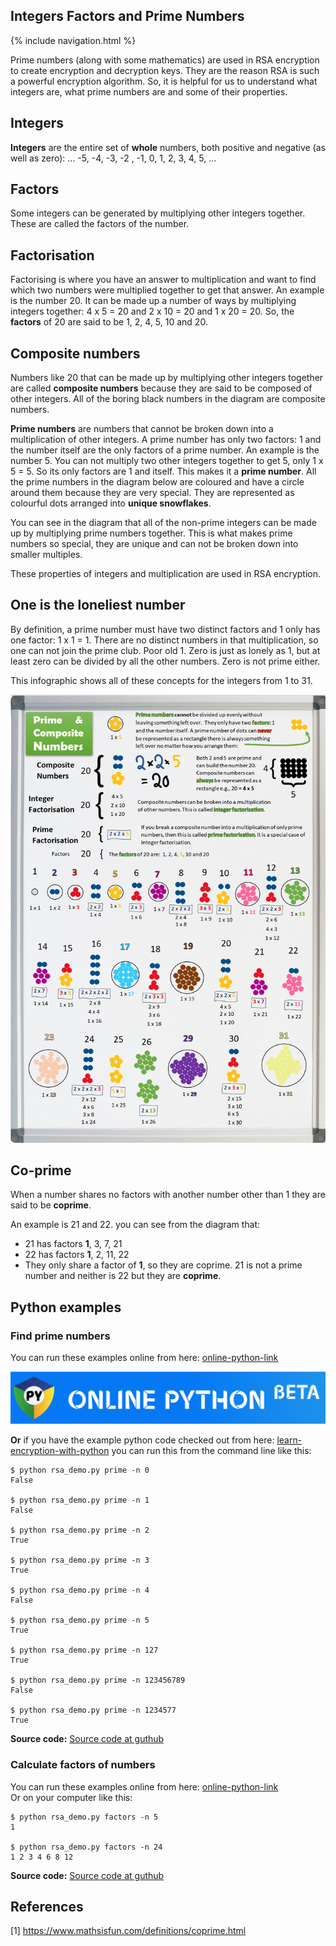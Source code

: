 ## Integers Factors and Prime Numbers

{% include navigation.html %}

Prime numbers (along with some mathematics) are used in RSA encryption to create encryption and decryption keys. They are the reason RSA is such a powerful encryption algorithm. So, it is helpful for us to understand what integers are, what prime numbers are and some of their properties.

## Integers

**Integers** are the entire set of **whole** numbers, both positive and negative (as well as zero): ... -5, -4, -3, -2 , -1, 0, 1, 2, 3, 4, 5, ...

## Factors

Some integers can be generated by multiplying other integers together. These are called the factors of the number.

## Factorisation

Factorising is where you have an answer to multiplication and want to find which two numbers were multiplied together to get that answer. An example is the number 20. It can be made up a number of ways by multiplying integers together: 4 x 5 = 20 and 2 x 10 = 20 and 1 x 20 = 20. So, the **factors** of 20 are said to be 1, 2, 4, 5, 10 and 20.

## Composite numbers

Numbers like 20 that can be made up by multiplying other integers together are called **composite numbers** because they are said to be composed of other integers. All of the boring black numbers in the diagram are composite numbers.

**Prime numbers** are numbers that cannot be broken down into a multiplication of other integers. A prime number has only two factors: 1 and the number itself are the only factors of a prime number. An example is the number 5. You can not multiply two other integers together to get 5, only 1 x 5 = 5. So its only factors are 1 and itself. This makes it a **prime number**. All the prime numbers in the diagram below are coloured and have a circle around them because they are very special. They are represented as colourful dots arranged into **unique snowflakes**.

You can see in the diagram that all of the non-prime integers can be made up by multiplying prime numbers together. This is what makes prime numbers so special, they are unique and can not be broken down into smaller multiples.

These properties of integers and multiplication are used in RSA encryption.

## One is the loneliest number

By definition, a prime number must have two distinct factors and 1 only has one factor: 1 x 1 = 1. There are no distinct numbers in that multiplication, so one can not join the prime club. Poor old 1. Zero is just as lonely as 1, but at least zero can be divided by all the other numbers. Zero is not prime either.

This infographic shows all of these concepts for the integers from 1 to 31.

![Integers, Factoring and Prime Numbers](./images/prime-factors.png)

## Co-prime

When a number shares no factors with another number other than 1 they are said to be **coprime**.

An example is 21 and 22. you can see from the diagram that:

- 21 has factors **1**, 3, 7, 21
- 22 has factors **1**, 2, 11, 22
- They only share a factor of **1**, so they are coprime.
  21 is not a prime number and neither is 22 but they are **coprime**.

## Python examples

### Find prime numbers

You can run these examples online from here: [online-python-link]

[![online-python][online-python-image]][online-python-link]

[online-python-link]: https://www.online-python.com/SZCBYGAke8
[online-python-image]: ./images/online-python.png
[how-to-link-with-an-image]: https://meta.stackexchange.com/questions/2133/whats-the-recommended-syntax-for-an-image-with-a-link

**Or** if you have the example python code checked out from here: [learn-encryption-with-python](https://github.com/nhoyle-unsw/learn-encryption-with-python/) you can run this from the command line like this:

```console
$ python rsa_demo.py prime -n 0
False

$ python rsa_demo.py prime -n 1
False

$ python rsa_demo.py prime -n 2
True

$ python rsa_demo.py prime -n 3
True

$ python rsa_demo.py prime -n 4
False

$ python rsa_demo.py prime -n 5
True

$ python rsa_demo.py prime -n 127
True

$ python rsa_demo.py prime -n 123456789
False

$ python rsa_demo.py prime -n 1234577
True

```

**Source code:** [Source code at guthub](https://github.com/nhoyle-unsw/learn-encryption-with-python/blob/main/primes.py#L8)

### Calculate factors of numbers

You can run these examples online from here: [online-python-link]  
Or on your computer like this:

```console
$ python rsa_demo.py factors -n 5
1

$ python rsa_demo.py factors -n 24
1 2 3 4 6 8 12
```

**Source code:** [Source code at guthub](https://github.com/nhoyle-unsw/learn-encryption-with-python/blob/main/factors.py#L36)

## References

[1] https://www.mathsisfun.com/definitions/coprime.html
